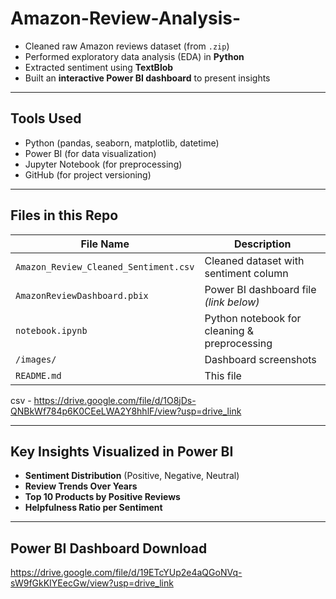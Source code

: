 # Amazon-Review-Analysis-


- Cleaned raw Amazon reviews dataset (from `.zip`)
- Performed exploratory data analysis (EDA) in **Python**
- Extracted sentiment using **TextBlob**
- Built an **interactive Power BI dashboard** to present insights

---

## Tools Used

- Python (pandas, seaborn, matplotlib, datetime)
- Power BI (for data visualization)
- Jupyter Notebook (for preprocessing)
- GitHub (for project versioning)

---

## Files in this Repo

| File Name                              | Description                                  |
|----------------------------------------|----------------------------------------------|
| `Amazon_Review_Cleaned_Sentiment.csv`  | Cleaned dataset with sentiment column        |
| `AmazonReviewDashboard.pbix`           | Power BI dashboard file *(link below)*       |
| `notebook.ipynb`                       | Python notebook for cleaning & preprocessing |
| `/images/`                             | Dashboard screenshots                        |
| `README.md`                            | This file                                    |


  csv - https://drive.google.com/file/d/1O8jDs-QNBkWf784p6K0CEeLWA2Y8hhlF/view?usp=drive_link
  
---

##  Key Insights Visualized in Power BI

- **Sentiment Distribution** (Positive, Negative, Neutral)
-  **Review Trends Over Years**
-  **Top 10 Products by Positive Reviews**
-  **Helpfulness Ratio per Sentiment**
  
---

##  Power BI Dashboard Download
https://drive.google.com/file/d/19ETcYUp2e4aQGoNVq-sW9fGkKIYEecGw/view?usp=drive_link

